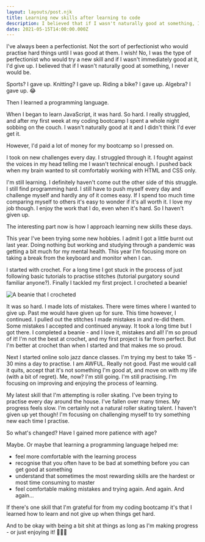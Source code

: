 ```yaml
---
layout: layouts/post.njk
title: Learning new skills after learning to code
description: I believed that if I wasn't naturally good at something, I never would be. Then I learned a programming language.
date: 2021-05-15T14:00:00.000Z
---
```


I've always been a perfectionist. Not the sort of perfectionist who would practise hard things until I was good at them. I wish! No, I was the type of perfectionist who would try a new skill and if I wasn't immediately good at it, I'd give up. I believed that if I wasn't naturally good at something, I never would be.

Sports? I gave up. Knitting? I gave up. Riding a bike? I gave up. Algebra? I gave up. 😂

Then I learned a programming language.

When I began to learn JavaScript, it was hard. So hard. I really struggled, and after my first week at my coding bootcamp I spent a whole night sobbing on the couch. I wasn't naturally good at it and I didn't think I'd ever get it.

However, I'd paid a lot of money for my bootcamp so I pressed on.

I took on new challenges every day. I struggled through it. I fought against the voices in my head telling me I wasn't technical enough. I pushed back when my brain wanted to sit comfortably working with HTML and CSS only.

I'm still learning. I definitely haven't come out the other side of this struggle. I still find programming hard. I still have to push myself every day and challenge myself and hardly any of it comes easy. If I spend too much time comparing myself to others it's easy to wonder if it's all worth it. I love my job though. I enjoy the work that I do, even when it's hard. So I haven't given up.

The interesting part now is how I approach learning new skills these days.

This year I've been trying some new hobbies. I admit I got a little burnt out last year. Doing nothing but working and studying through a pandemic was getting a bit much for my mental health. This year I'm focusing more on taking a break from the keyboard and monitor when I can.

I started with crochet. For a long time I got stuck in the process of just following basic tutorials to practise stitches (tutorial purgatory sound familiar anyone?). Finally I tackled my first project. I crocheted a beanie!

![A beanie that I crocheted](/img/crochetBeanie.jpg)

It was so hard. I made lots of mistakes. There were times where I wanted to give up. Past me would have given up for sure. This time however, I continued. I pulled out the stitches I made mistakes in and re-did them. Some mistakes I accepted and continued anyway. It took a long time but I got there. I completed a beanie - and I love it, mistakes and all! I'm so proud of it! I'm not the best at crochet, and my first project is far from perfect. But I'm better at crochet than when I started and that makes me so proud.

Next I started online solo jazz dance classes. I'm trying my best to take 15 - 30 mins a day to practise. I am AWFUL. Really not good. Past me would call it quits, accept that it's not something I'm good at, and move on with my life (with a bit of regret). Me, now? I'm still going. I'm still practising. I'm focusing on improving and enjoying the process of learning.

My latest skill that I'm attempting is roller skating. I've been trying to practise every day around the house. I've fallen over many times. My progress feels slow. I'm certainly not a natural roller skating talent. I haven't given up yet though! I'm focusing on challenging myself to try something new each time I practise.

So what's changed? Have I gained more patience with age?

Maybe. Or maybe that learning a programming language helped me:

- feel more comfortable with the learning process
- recognise that you often have to be bad at something before you can get good at something
- understand that sometimes the most rewarding skills are the hardest or most time consuming to master
- feel comfortable making mistakes and trying again. And again. And again...

If there's one skill that I'm grateful for from my coding bootcamp it's that I learned how to learn and not give up when things get hard.

And to be okay with being a bit shit at things as long as I'm making progress - or just enjoying it! 🤷🏻‍♀️
